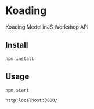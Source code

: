 # Koading
Koading MedellinJS Workshop API

## Install

```
npm install
```

## Usage

```
npm start
```

```
http:localhost:3000/
```
